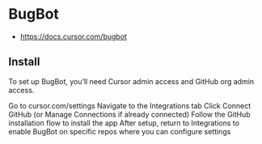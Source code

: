 # BugBot
- https://docs.cursor.com/bugbot

## Install
To set up BugBot, you’ll need Cursor admin access and GitHub org admin access.

Go to cursor.com/settings
Navigate to the Integrations tab
Click Connect GitHub (or Manage Connections if already connected)
Follow the GitHub installation flow to install the app
After setup, return to Integrations to enable BugBot on specific repos where you can configure settings
